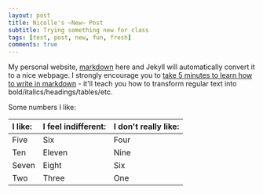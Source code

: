 ```yaml
---
layout: post
title: Nicolle's ~New~ Post 
subtitle: Trying something new for class
tags: [test, post, new, fun, fresh]
comments: true
---
```


My personal website, [markdown](http://nicollemac17.github.io) here and Jekyll will automatically convert it to a nice webpage.  I strongly encourage you to [take 5 minutes to learn how to write in markdown](http://markdowntutorial.com/) - it'll teach you how to transform regular text into bold/italics/headings/tables/etc.

Some numbers I like:

| I like: | I feel indifferent:| I don't really like: |
| :------ |:--- | :--- |
| Five | Six | Four |
| Ten | Eleven | Nine |
| Seven | Eight | Six |
| Two | Three | One |

